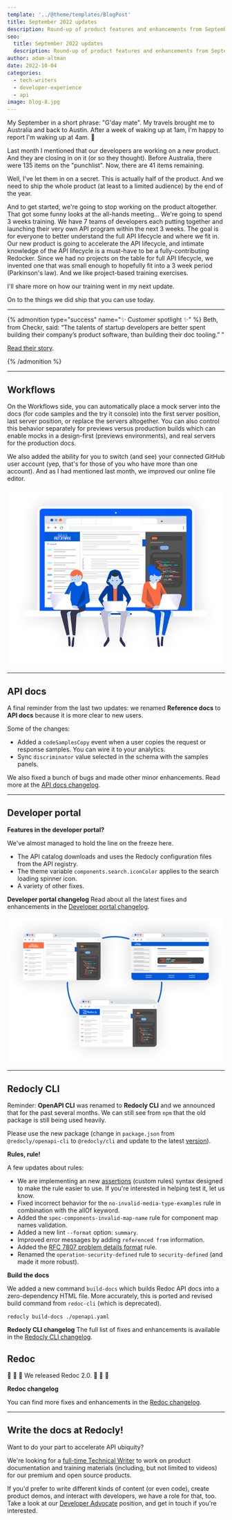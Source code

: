 ```yaml
---
template: '../@theme/templates/BlogPost'
title: September 2022 updates
description: Round-up of product features and enhancements from September 2022
seo:
  title: September 2022 updates
  description: Round-up of product features and enhancements from September 2022
author: adam-altman
date: 2022-10-04
categories:
  - tech-writers
  - developer-experience
  - api
image: blog-8.jpg
---
```


My September in a short phrase: "G'day mate".
My travels brought me to Australia and back to Austin.
After a week of waking up at 1am, I'm happy to report I'm waking up at 4am. 🤔

Last month I mentioned that our developers are working on a new product.
And they are closing in on it (or so they thought).
Before Australia, there were 135 items on the "punchlist".
Now, there are 41 items remaining.

Well, I've let them in on a secret.
This is actually half of the product.
And we need to ship the whole product (at least to a limited audience) by the end of the year.

And to get started, we're going to stop working on the product altogether.
That got some funny looks at the all-hands meeting...
We're going to spend 3 weeks training.
We have 7 teams of developers each putting together and launching their very own API program within the next 3 weeks.
The goal is for everyone to better understand the full API lifecycle and where we fit in.
Our new product is going to accelerate the API lifecycle, and intimate knowledge of the API lifecycle is a must-have to be a fully-contributing Redocker.
Since we had no projects on the table for full API lifecycle, we invented one that was small enough to hopefully fit into a 3 week period (Parkinson's law).
And we like project-based training exercises.

I'll share more on how our training went in my next update.

On to the things we did ship that you can use today.

***

{% admonition type="success" name="✨ Customer spotlight ✨" %}
Beth, from Checkr, said: “The talents of startup developers are better spent building their company’s product software, than building their doc tooling.”
”

[Read their story](https://redocly.com/customers/checkr/).

{% /admonition %}


***

## Workflows

On the Workflows side, you can automatically place a mock server into the docs (for code samples and the try it console) into the first server position, last server position, or replace the servers altogether.
You can also control this behavior separately for previews versus production builds which can enable mocks in a design-first (previews environments), and real servers for the production docs.

We also added the ability for you to switch (and see) your connected GitHub user account (yep, that's for those of you who have more than one account).
And as I had mentioned last month, we improved our online file editor.

![Workflows features](./images/workflows.png '#width=500px;')

***

## API docs

A final reminder from the last two updates: we renamed **Reference docs** to **API docs** because it is more clear to new users.

Some of the changes:

- Added a `codeSamplesCopy` event when a user copies the request or response samples. You can wire it to your analytics.
- Sync `discriminator` value selected in the schema with the samples panels.

We also fixed a bunch of bugs and made other minor enhancements.
Read more at the [API docs changelog](../docs-legacy/api-reference-docs/changelog.md).

***

## Developer portal

**Features in the developer portal?**

We've almost managed to hold the line on the freeze here.

- The API catalog downloads and uses the Redocly configuration files from the API registry.
- The theme variable `components.search.iconColor` applies to the search loading spinner icon.
- A variety of other fixes.

**Developer portal changelog**
Read about all the latest fixes and enhancements in the [Developer portal changelog](../docs-legacy/developer-portal/changelog.md).

![Developer portal features](./images/devportal.png '#width=500px;')

***

## Redocly CLI

Reminder: **OpenAPI CLI** was renamed to **Redocly CLI** and we announced that for the past several months.
We can still see from `npm` that the old package is still being used heavily.

Please use the new package (change in `package.json` from `@redocly/openapi-cli` to `@redocly/cli` and update to the latest [version](../docs/cli/changelog)).

**Rules, rule!**

A few updates about rules:
- We are implementing an new [assertions](../docs/cli/rules/configurable-rules) (custom rules) syntax designed to make the rule easier to use. If you're interested in helping test it, let us know.
- Fixed incorrect behavior for the `no-invalid-media-type-examples` rule in combination with the allOf keyword.
- Added the `spec-components-invalid-map-name` rule for component map names validation.
- Added a new lint `--format` option: `summary`.
- Improved error messages by adding `referenced from` information.
- Added the [RFC 7807 problem details format](../docs/cli/rules/oas/operation-4xx-problem-details-rfc7807) rule.
- Renamed the `operation-security-defined` rule to `security-defined` (and made it more robust).

**Build the docs**

We added a new command `build-docs` which builds Redoc API docs into a zero-dependency HTML file.
More accurately, this is ported and revised build command from `redoc-cli` (which is deprecated).

```shell
redocly build-docs ./openapi.yaml
```

**Redocly CLI changelog**
The full list of fixes and enhancements is available in the [Redocly CLI changelog](../docs/cli/changelog).

## Redoc

🎉 🎉 🎉 We released Redoc 2.0. 🎉 🎉 🎉


**Redoc changelog**

You can find more fixes and enhancements in the [Redoc changelog](https://github.com/Redocly/redoc/blob/master/CHANGELOG.md).

***

## Write the docs at Redocly!

Want to do your part to accelerate API ubiquity?

We're looking for a [full-time Technical Writer](https://redocly.com/careers/#technical-writer) to work on product documentation and training materials (including, but not limited to videos) for our premium and open source products.

If you'd prefer to write different kinds of content (or even code), create product demos, and interact with developers, we have a role for that, too. Take a look at our [Developer Advocate](https://redocly.com/careers/#developer-advocate) position, and get in touch if you're interested.
